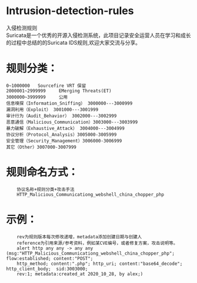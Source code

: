 # Intrusion-detection-rules
入侵检测规则<br>
Suricata是一个优秀的开源入侵检测系统，此项目记录安全运营人员在学习和成长的过程中总结的的Suricata IDS规则,欢迎大家交流与分享。 

# 规则分类：
    0~1000000   Sourcefire VRT 保留
    2000001~2999999     EMerging Threats(ET)
    3000000~3999999     公用
    信息嗅探（Information_Sniffing） 3000000---3000999
    漏洞利用（Exploit） 3001000---3001999
    审计行为（Audit_Behavior） 3002000---3002999
    恶意通信（Malicious_Communication）3003000---3003999
    暴力破解（Exhaustive_Attack） 3004000---3004999
    协议分析（Protocol_Analysis）3005000-3005999
    安全管理（Security_Management）3006000-3006999
    其它（Other）3007000-3007999
# 规则命名方式：
        协议名称+规则分类+攻击手法
        HTTP_Malicious_Communicationg_webshell_china_chopper_php
# 示例：
        rev为规则版本每次修改递增，metadata添加创建日期与创建人
        reference为引用来源/参考资料，例如某CVE编号，或者修复方案，攻击说明等。
        alert http any any -> any any (msg:"HTTP_Malicious_Communicationg_webshell_china_chopper_php"; flow:established; content:"POST";
        http_method; content:".php"; http_uri; content:"base64_decode"; http_client_body;  sid:3003000; 
        rev:1; metadata:created_at 2020_10_28, by alex;)

